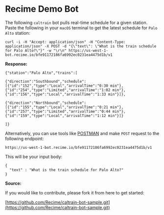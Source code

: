 # Recime Demo Bot

The following `caltrain` bot pulls real-time schedule for a given station. Paste the following in your `macOS` terminal to get the latest schedule for `Palo Alto` station:

```
curl -i -H "Accept: application/json" -H "Content-Type: application/json" -X POST -d "{\"text\": \"What is the train schedule for Palo Alto?\"}" -w "\r\n" https://us-west-1-bot.recime.io/bfe91172186fa6992ec0231ea4475d1b/v1
```

**Response:**

```
{"station":"Palo Alto","trains":[

{"direction":"Southbound","schedule":[{"id":"152","type":"Local","arrivalTime":"0:30 min"},{"id":"254","type":"Limited","arrivalTime":"1:02 min"},{"id":"156","type":"Local","arrivalTime":"1:33 min"}]},

{"direction":"Northbound","schedule":[{"id":"155","type":"Local","arrivalTime":"0:21 min"},{"id":"257","type":"Limited","arrivalTime":"0:44 min"},{"id":"159","type":"Local","arrivalTime":"1:12 min"}]}

]}
```

Alternatively, you can use tools like [POSTMAN](https://www.getpostman.com/) and make `POST` request to the following endpoint:

```
https://us-west-1-bot.recime.io/bfe91172186fa6992ec0231ea4475d1b/v1
```

This will be your input body:

```
{
  "text" : "What is the train schedule for Palo Alto?"
}

```



**Source:**

If you would like to contribute, please fork it from here to get started:

[https://github.com/Recime/caltrain-bot-sample.git](https://github.com/Recime/caltrain-bot-sample.git)
